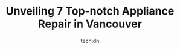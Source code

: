 ---
layout: ampstory
image: https://i0.wp.com/www.auto.or.id/wp-content/uploads/2023/06/better-care-appliance-repair-0-vancouver-1686322412.jpeg?resize=640,853
author: techidn
featured: false
description: Vancouver, British Columbia, Canada is a haven for Appliance Repair enthusiasts, boasting an impressive array of 7 top-notch establishments. Whether youre a seasoned connoisseur or simply c
title: Unveiling 7 Top-notch Appliance Repair in Vancouver
cover:
   title: Unveiling 7 Top-notch Appliance Repair in Vancouver
   subtitle: AUTO.OR.ID
   background: https://www.auto.or.id/wp-content/uploads/2023/06/better-care-appliance-repair-0-vancouver-1686322412.jpeg

pages: 
 - layout: thirds
   top: <h1>#1 Maple Leaf Appliance Repair</h1>
   bottom: "<p>My dryer wasnt working.  I called this company and get the appointment next day, I am very happy with that.His name his Alex and came early to check my dryer and he said</p>"
   background: https://www.auto.or.id/wp-content/uploads/2023/06/better-care-appliance-repair-1-vancouver-1686322414.jpeg
   backgroundblur: true
 - layout: thirds
   top: <h1>#2 Number One Appliance Service</h1>
   bottom: "<p>Vancouver City, Vancouver, BC V6Z 2X6, Canada</p>"
   background: https://www.auto.or.id/wp-content/uploads/2023/06/better-care-appliance-repair-2-vancouver-1686322415.jpeg
   cta:
      link: https://www.auto.or.id/unveiling-7-top-notch-appliance-repair-in-vancouver/
      text: Unveiling 7 Top-notch Appliance Repair in Vancouver
 - layout: thirds
   top: <h1>#3 Better Care Appliance Repair</h1>
   bottom: "<p>1360 Hornby St Unit 202, Vancouver, BC V6Z 2L8, Canada</p>"
   background: https://images.unsplash.com/photo-1536593053730-495056b74a05?ixlib=rb-4.0.3&ixid=MnwxMjA3fDB8MHxwaG90by1wYWdlfHx8fGVufDB8fHx8&auto=format&fit=crop&w=640&h=853&q=80
   cta:
      link: https://www.auto.or.id/unveiling-7-top-notch-appliance-repair-in-vancouver/
      text: Unveiling 7 Top-notch Appliance Repair in Vancouver
 - layout: thirds
   top: <h1>#4 Vancouver Appliance Service Pros</h1>
   bottom: "<p>3030 Oak St, Vancouver, BC V6H 2K9, Canada</p>"
   background: https://images.unsplash.com/photo-1622407760454-0a091d4c6cdf?ixlib=rb-4.0.3&ixid=MnwxMjA3fDB8MHxwaG90by1wYWdlfHx8fGVufDB8fHx8&auto=format&fit=crop&w=640&h=853&q=80
   cta:
      link: https://www.auto.or.id/unveiling-7-top-notch-appliance-repair-in-vancouver/
      text: Unveiling 7 Top-notch Appliance Repair in Vancouver
 - layout: thirds
   top: <h1>#5 Handy Appliances Vancouver - Sales, Service & Parts</h1>
   bottom: "<p>1398 E 49th Ave #100, Vancouver, BC V5W 2J5, Canada</p>"
   background: https://images.unsplash.com/photo-1529589438034-00c0e7a6452f?ixlib=rb-4.0.3&ixid=MnwxMjA3fDB8MHxwaG90by1wYWdlfHx8fGVufDB8fHx8&auto=format&fit=crop&w=640&h=853&q=80
   cta:
      link: https://www.auto.or.id/unveiling-7-top-notch-appliance-repair-in-vancouver/
      text: Unveiling 7 Top-notch Appliance Repair in Vancouver
 - layout: thirds
   top: <h1>#6 Appliance Repair Expert of Vancouver</h1>
   bottom: "<p>422 Richards St #170, Vancouver, BC V6B 2Z4, Canada</p>"
   background: https://images.unsplash.com/photo-1577696467903-bee9f5ee9fe9?ixlib=rb-4.0.3&ixid=MnwxMjA3fDB8MHxwaG90by1wYWdlfHx8fGVufDB8fHx8&auto=format&fit=crop&w=640&h=853&q=80
   cta:
      link: https://www.auto.or.id/unveiling-7-top-notch-appliance-repair-in-vancouver/
      text: Unveiling 7 Top-notch Appliance Repair in Vancouver
 - layout: thirds
   top: <h1>#7 Consumer Appliances & Home Services Ltd.</h1>
   bottom: "<p>8385 St George St #11, Vancouver, BC V5X 4P3, Canada</p>"
   background: https://images.unsplash.com/photo-1632495288245-811aa76d8a32?ixlib=rb-4.0.3&ixid=MnwxMjA3fDB8MHxwaG90by1wYWdlfHx8fGVufDB8fHx8&auto=format&fit=crop&w=640&h=853&q=80
   cta:
      link: https://www.auto.or.id/unveiling-7-top-notch-appliance-repair-in-vancouver/
      text: Unveiling 7 Top-notch Appliance Repair in Vancouver
 - layout: thirds
   middle: Continue reading...
   background: https://images.unsplash.com/photo-1623564493084-50c8274cf115?ixlib=rb-4.0.3&ixid=MnwxMjA3fDB8MHxwaG90by1wYWdlfHx8fGVufDB8fHx8&auto=format&fit=crop&w=640&h=853&q=80
   cta:
      link: https://www.auto.or.id/unveiling-7-top-notch-appliance-repair-in-vancouver/
      text: Unveiling 7 Top-notch Appliance Repair in Vancouver

---